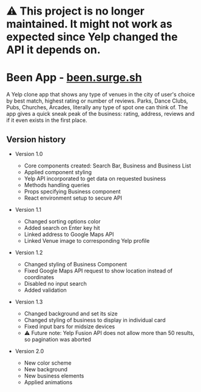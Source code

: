 # :warning: This project is no longer maintained. It might not work as expected since Yelp changed the API it depends on.

# Been App - [been.surge.sh](http://been.surge.sh)

A Yelp clone app that shows any type of venues in the city of user's choice by best match,
highest rating or number of reviews. Parks, Dance Clubs, Pubs, Churches, Arcades, literally
any type of spot one can think of. The app gives a quick sneak peak of the business: rating,
address, reviews and if it even exists in the first place.

## Version history

- Version 1.0
  - Core components created: Search Bar, Business and Business List
  - Applied component styling
  - Yelp API incorporated to get data on requested business
  - Methods handling queries
  - Props specifying Business component
  - React environment setup to secure API

- Version 1.1
  - Changed sorting options color
  - Added search on Enter key hit
  - Linked address to Google Maps API
  - Linked Venue image to corresponding Yelp profile

- Version 1.2
  - Changed styling of Business Component
  - Fixed Google Maps API request to show location instead of coordinates
  - Disabled no input search
  - Added validation

- Version 1.3
  - Changed background and set its size
  - Changed styling of business to display in individual card
  - Fixed input bars for midsize devices
  - :warning: Future note: Yelp Fusion API does not allow more than 50 results, so pagination was aborted

- Version 2.0
  - New color scheme
  - New background
  - New business elements
  - Applied animations
